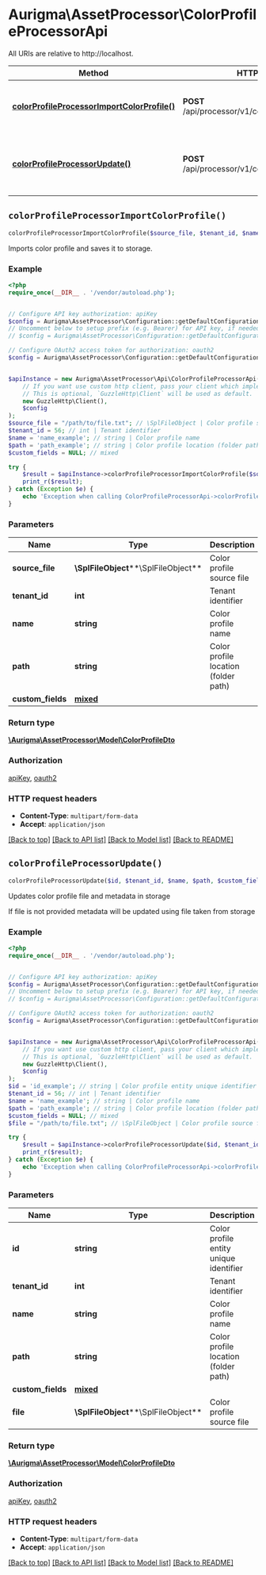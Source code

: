 # Aurigma\AssetProcessor\ColorProfileProcessorApi

All URIs are relative to http://localhost.

Method | HTTP request | Description
------------- | ------------- | -------------
[**colorProfileProcessorImportColorProfile()**](ColorProfileProcessorApi.md#colorProfileProcessorImportColorProfile) | **POST** /api/processor/v1/colorProfiles/import | Imports color profile and saves it to storage.
[**colorProfileProcessorUpdate()**](ColorProfileProcessorApi.md#colorProfileProcessorUpdate) | **POST** /api/processor/v1/colorProfiles/{id}/update | Updates color profile file and metadata in storage


## `colorProfileProcessorImportColorProfile()`

```php
colorProfileProcessorImportColorProfile($source_file, $tenant_id, $name, $path, $custom_fields): \Aurigma\AssetProcessor\Model\ColorProfileDto
```

Imports color profile and saves it to storage.

### Example

```php
<?php
require_once(__DIR__ . '/vendor/autoload.php');


// Configure API key authorization: apiKey
$config = Aurigma\AssetProcessor\Configuration::getDefaultConfiguration()->setApiKey('X-API-Key', 'YOUR_API_KEY');
// Uncomment below to setup prefix (e.g. Bearer) for API key, if needed
// $config = Aurigma\AssetProcessor\Configuration::getDefaultConfiguration()->setApiKeyPrefix('X-API-Key', 'Bearer');

// Configure OAuth2 access token for authorization: oauth2
$config = Aurigma\AssetProcessor\Configuration::getDefaultConfiguration()->setAccessToken('YOUR_ACCESS_TOKEN');


$apiInstance = new Aurigma\AssetProcessor\Api\ColorProfileProcessorApi(
    // If you want use custom http client, pass your client which implements `GuzzleHttp\ClientInterface`.
    // This is optional, `GuzzleHttp\Client` will be used as default.
    new GuzzleHttp\Client(),
    $config
);
$source_file = "/path/to/file.txt"; // \SplFileObject | Color profile source file
$tenant_id = 56; // int | Tenant identifier
$name = 'name_example'; // string | Color profile name
$path = 'path_example'; // string | Color profile location (folder path)
$custom_fields = NULL; // mixed

try {
    $result = $apiInstance->colorProfileProcessorImportColorProfile($source_file, $tenant_id, $name, $path, $custom_fields);
    print_r($result);
} catch (Exception $e) {
    echo 'Exception when calling ColorProfileProcessorApi->colorProfileProcessorImportColorProfile: ', $e->getMessage(), PHP_EOL;
}
```

### Parameters

Name | Type | Description  | Notes
------------- | ------------- | ------------- | -------------
 **source_file** | **\SplFileObject****\SplFileObject**| Color profile source file |
 **tenant_id** | **int**| Tenant identifier | [optional]
 **name** | **string**| Color profile name | [optional]
 **path** | **string**| Color profile location (folder path) | [optional]
 **custom_fields** | [**mixed**](../Model/mixed.md)|  | [optional]

### Return type

[**\Aurigma\AssetProcessor\Model\ColorProfileDto**](../Model/ColorProfileDto.md)

### Authorization

[apiKey](../../README.md#apiKey), [oauth2](../../README.md#oauth2)

### HTTP request headers

- **Content-Type**: `multipart/form-data`
- **Accept**: `application/json`

[[Back to top]](#) [[Back to API list]](../../README.md#endpoints)
[[Back to Model list]](../../README.md#models)
[[Back to README]](../../README.md)

## `colorProfileProcessorUpdate()`

```php
colorProfileProcessorUpdate($id, $tenant_id, $name, $path, $custom_fields, $file): \Aurigma\AssetProcessor\Model\ColorProfileDto
```

Updates color profile file and metadata in storage

If file is not provided metadata will be updated using file taken from storage

### Example

```php
<?php
require_once(__DIR__ . '/vendor/autoload.php');


// Configure API key authorization: apiKey
$config = Aurigma\AssetProcessor\Configuration::getDefaultConfiguration()->setApiKey('X-API-Key', 'YOUR_API_KEY');
// Uncomment below to setup prefix (e.g. Bearer) for API key, if needed
// $config = Aurigma\AssetProcessor\Configuration::getDefaultConfiguration()->setApiKeyPrefix('X-API-Key', 'Bearer');

// Configure OAuth2 access token for authorization: oauth2
$config = Aurigma\AssetProcessor\Configuration::getDefaultConfiguration()->setAccessToken('YOUR_ACCESS_TOKEN');


$apiInstance = new Aurigma\AssetProcessor\Api\ColorProfileProcessorApi(
    // If you want use custom http client, pass your client which implements `GuzzleHttp\ClientInterface`.
    // This is optional, `GuzzleHttp\Client` will be used as default.
    new GuzzleHttp\Client(),
    $config
);
$id = 'id_example'; // string | Color profile entity unique identifier
$tenant_id = 56; // int | Tenant identifier
$name = 'name_example'; // string | Color profile name
$path = 'path_example'; // string | Color profile location (folder path)
$custom_fields = NULL; // mixed
$file = "/path/to/file.txt"; // \SplFileObject | Color profile source file

try {
    $result = $apiInstance->colorProfileProcessorUpdate($id, $tenant_id, $name, $path, $custom_fields, $file);
    print_r($result);
} catch (Exception $e) {
    echo 'Exception when calling ColorProfileProcessorApi->colorProfileProcessorUpdate: ', $e->getMessage(), PHP_EOL;
}
```

### Parameters

Name | Type | Description  | Notes
------------- | ------------- | ------------- | -------------
 **id** | **string**| Color profile entity unique identifier |
 **tenant_id** | **int**| Tenant identifier | [optional]
 **name** | **string**| Color profile name | [optional]
 **path** | **string**| Color profile location (folder path) | [optional]
 **custom_fields** | [**mixed**](../Model/mixed.md)|  | [optional]
 **file** | **\SplFileObject****\SplFileObject**| Color profile source file | [optional]

### Return type

[**\Aurigma\AssetProcessor\Model\ColorProfileDto**](../Model/ColorProfileDto.md)

### Authorization

[apiKey](../../README.md#apiKey), [oauth2](../../README.md#oauth2)

### HTTP request headers

- **Content-Type**: `multipart/form-data`
- **Accept**: `application/json`

[[Back to top]](#) [[Back to API list]](../../README.md#endpoints)
[[Back to Model list]](../../README.md#models)
[[Back to README]](../../README.md)
